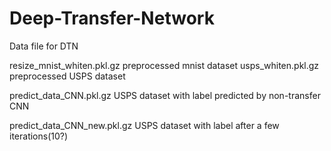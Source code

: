 # Deep-Transfer-Network

Data file for DTN

resize_mnist_whiten.pkl.gz preprocessed mnist dataset
usps_whiten.pkl.gz preprocessed USPS dataset

predict_data_CNN.pkl.gz USPS dataset with label predicted by non-transfer CNN 

predict_data_CNN_new.pkl.gz USPS dataset with label after a few iterations(10?)
